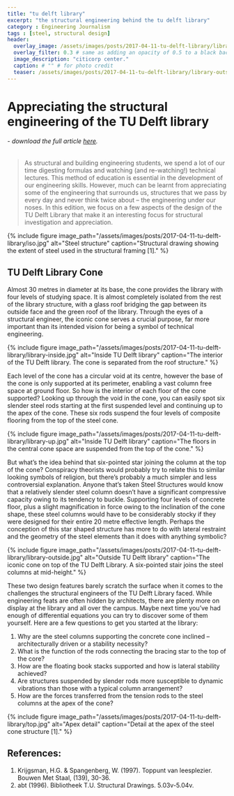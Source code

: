 ```yaml
---
title: "tu delft library"
excerpt: "the structural engineering behind the tu delft library"
category : Engineering Journalism
tags : [steel, structural design]
header:
  overlay_image: /assets/images/posts/2017-04-11-tu-delft-library/library-outside.jpg
  overlay_filter: 0.3 # same as adding an opacity of 0.5 to a black background
  image_description: "citicorp center."
  caption: # "" # for photo credit
  teaser: /assets/images/posts/2017-04-11-tu-delft-library/library-outside.jpg
---
```


# Appreciating the structural engineering of the TU Delft library

###### - *download the full article [here](/assets/images/posts/2017-04-11-tu-delft-library/uprofiel-library.pdf).*

>As structural and building engineering students, we spend a lot of our time digesting formulas and watching (and re-watching!) technical lectures. This method of education is essential in the development of our engineering skills. However, much can be learnt from appreciating some of the engineering that surrounds us, structures that we pass by every day and never think twice about – the engineering under our noses. In this edition, we focus on a few aspects of the design of the TU Delft Library that make it an interesting focus for structural investigation and appreciation.

{% include figure image_path="/assets/images/posts/2017-04-11-tu-delft-library/iso.jpg" alt="Steel structure" caption="Structural drawing showing the extent of steel used in the structural framing [1]." %}

## TU Delft Library Cone
Almost 30 metres in diameter at its base, the cone provides the library with four levels of studying space. It is almost completely isolated from the rest of the library structure, with a glass roof bridging the gap between its outside face and the green roof of the library. Through the eyes of a structural engineer, the iconic cone serves a crucial purpose, far more important than its intended vision for being a symbol of technical engineering.

{% include figure image_path="/assets/images/posts/2017-04-11-tu-delft-library/library-inside.jpg" alt="Inside TU Delft library" caption="The interior of the TU Delft library. The cone is separated from the roof structure." %}

Each level of the cone has a circular void at its centre, however the base of the cone is only supported at its perimeter, enabling a vast column free space at ground floor. So how is the interior of each floor of the cone supported? Looking up through the void in the cone, you can easily spot six slender steel rods starting at the first suspended level and continuing up to the apex of the cone. These six rods suspend the four levels of composite flooring from the top of the steel cone.

{% include figure image_path="/assets/images/posts/2017-04-11-tu-delft-library/library-up.jpg" alt="Inside TU Delft library" caption="The floors in the central cone space are suspended from the top of the cone." %}

But what’s the idea behind that six-pointed star joining the column at the top of the cone? Conspiracy theorists would probably try to relate this to similar looking symbols of religion, but there’s probably a much simpler and less controversial explanation. Anyone that’s taken Steel Structures would know that a relatively slender steel column doesn’t have a significant compressive capacity owing to its tendency to buckle. Supporting four levels of concrete floor, plus a slight magnification in force owing to the inclination of the cone shape, these steel columns would have to be considerably stocky if they were designed for their entire 20 metre effective length. Perhaps the conception of this star shaped structure has more to do with lateral restraint and the geometry of the steel elements than it does with anything symbolic?

{% include figure image_path="/assets/images/posts/2017-04-11-tu-delft-library/library-outside.jpg" alt="Outside TU Delft library" caption="The iconic cone on top of the TU Delft Library. A six-pointed stair joins the steel columns at mid-height." %}

These two design features barely scratch the surface when it comes to the challenges the structural engineers of the TU Delft Library faced. While engineering feats are often hidden by architects, there are plenty more on display at the library and all over the campus. Maybe next time you’ve had enough of differential equations you can try to discover some of them yourself. Here are a few questions to get you started at the library:

1.	Why are the steel columns supporting the concrete cone inclined – architecturally driven or a stability necessity?
2.	What is the function of the rods connecting the bracing star to the top of the core?
3.	How are the floating book stacks supported and how is lateral stability achieved?
4.	Are structures suspended by slender rods more susceptible to dynamic vibrations than those with a typical column arrangement?
5.	How are the forces transferred from the tension rods to the steel columns at the apex of the cone?

{% include figure image_path="/assets/images/posts/2017-04-11-tu-delft-library/top.jpg" alt="Apex detail" caption="Detail at the apex of the steel cone structure [1]." %}

## References:
1. Krijgsman, H.G. & Spangenberg, W. (1997). Toppunt van leesplezier. Bouwen Met Staal, (139), 30-36.
2. abt (1996). Bibliotheek T.U. Structural Drawings. 5.03v-5.04v.
